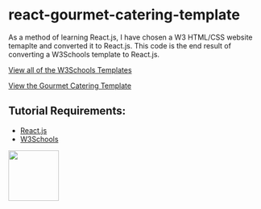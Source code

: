 # react-gourmet-catering-template

As a method of learning React.js, I have chosen a W3 HTML/CSS website temaplte and converted it to React.js. This code is the end result of converting a W3Schools template to React.js.

[View all of the W3Schools Templates](https://www.w3schools.com/w3css/w3css_templates.asp)

[View the Gourmet Catering Template](https://www.w3schools.com/w3css/tryw3css_templates_gourmet_catering.htm)

## Tutorial Requirements:

* [React.js](https://reactjs.org/)
* [W3Schools](https://www.w3schools.com/) 

<a href="https://codeadam.ca">
<img src="https://codeadam.ca/images/code-block.png" width="100">
</a>
